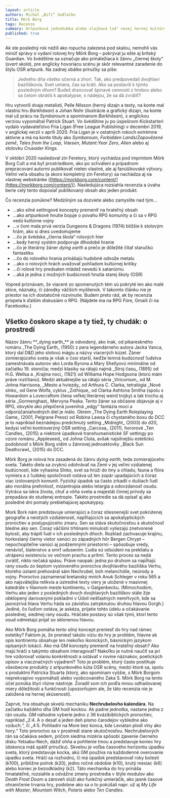 ```yaml
---
layout: article
authors: Michal „Bifi“ Sedlačko
title: Mörk Borg
tags: Recenze
summary: Artpunková jednohubka alebo vlajková lod’ novej hernej kultúry?
published: true
---
```

Ak ste posledný rok nežili ako ropucha zalezená pod skalou, nemohli vás minúť správy o vydaní rolovej hry Mörk Borg – pokrýval ju ešte aj britský Guardian. Vo švédštine sa označuje ako prináležiaca k žánru „čiernej školy“ (_svart skola_), pre anglicky hovoriacu scénu je skôr relevantné zaradenie do štýlu OSR artpunk. Na zadnej obálke príručky sa píše:

> Jedného dňa všetko sčerná a zhorí. Tak, ako predpovedali dvojhlaví
> baziliškovia. Svet umiera, čas sa kráti. Ako sa postavíš k týmto
> posledným dňom? Budeš drancovať špinavé cennosti z hrobov alebo sa čelom obrátiš k apokalypse, s nádejou, že sa dá zvrátiť?

Hru vytvorili dvaja metalisti, Pelle Nilsson (herný dizajn a texty, na konte mal vlastnú hru _Barkhäxan_) a Johan Nohr (ilustrácie a grafický dizajn, na konte mal už prácu na _Symbaroum_ a spomínanom _Barkhäxan_), s anglickou verziou vypomáhal Patrick Stuart. Vo švédštine ju po úspešnom Kickstarteri vydalo vydavateľstvo Fria Ligan (Free League Publishing) v decembri 2019, v anglickej verzii v apríli 2020. Fria Ligan je v ostatných rokoch extrémne aktívne a má na konte tituly ako _Symbaroum_, _Forbidden Lands_/_Zapovězené země_, _Tales from the Loop_, _Vaesen_, _Mutant:Year Zero_, _Alien_ alebo aj stolovku _Crusader Kings_.

V októbri 2020 nasledoval zin Feretory, ktorý vychádza pod imprintom Mörk Borg Cult a má byť prostriedkom, ako po schválení a prípadnom prepracovaní autormi publikovať nielen vlastné, ale aj fanúšikovské výtvory. Veľmi veľa obsahu (a skoro kompletný zin Feretory) sa nachádza aj na vlastnej webstránke ([https://morkborg.com/content/](https://morkborg.com/content/)). Nasledujúca rozsiahla recenzia a úvaha berie celý tento doposiaľ publikovaný obsah ako jeden produkt.

Čo recenzia ponúkne? Medziiným sa dozviete alebo zamyslíte nad tým…
- …ako silné settingové koncepty premeniť na hrateľný obsah
- …ako artpunkové hnutie bojuje o povahu RPG komunity a či sa v RPG vedú kultúrne vojny
- …v čom mala prvá verzia Dungeons & Dragons (1974) bližšie k stolovým hrám, ako si dnes uvedomujeme
- …čo je švédska „čierna škola“ rolových hier
- …kedy herný systém podporuje dlhodobé hranie
- …čo je literárny žáner _dying earth_ a prečo je dôležité čítať staručkú fantastiku
- …čo do rolového hrania prinášajú hudobné odnože metalu
- …ako o rolových hrách uvažovať pohľadom kultúrnej kritiky
- …či rolové hry predsalen mládež nevedú k satanizmu
- …aká je jedna z možných budúcností hnutia starej školy (OSR)

Vopred priznávam, že viaceré zo spomenutých tém sú pokryté len ako malé skice, náznaky, či zárodky väčších myšlienok. V takomto článku nie je priestor na ich dostatočné rozvinutie. Budem preto rád, ak by recenzia prispela k ďalším diskusiám o RPG. (Nájdete ma na RPG Fóre, Gmaili či na Facebooku.)

## Všetko čoskoro skape a ty tiež, ty chudák: o prostredí

<div class="sidebar" markdown="1">
Názov žánru **_dying earth_**  je odvodený, ako inak, od pikareskného románu _The Dying Earth_ (1950) z pera legendárneho autora Jacka Vanca, ktorý dal D&D jeho slotovú mágiu a názvy viacerých kúzel. Žáner zomierajúceho sveta je však o čosi starší, keďže temná budúcnosť ľudstva zamestnávala autorov ako Lorda Byrona a Mary Shellyovú minimálne od začiatku 19. storočia; medzi klasiky sa rátajú najmä _Stroj času_ (1895) od H.G. Wellsa a _Krajina noci_ (1921) od Williama Hope Hodgsona (ktorú mám práve rozčítanú). Medzi aktuálnejšie sa rátajú séria _Viriconium_ od M. Johna Harrisona, _Mesto a hviezdy_ od Arthura C. Clarka, tetralógia _Nové slnko_ od Gene Wolfa, cyklus _Zothique_ od Clarka Ashtona Smitha (spolu s Howardom a Lovecraftom člena veľkej literárnej weird trojky) a tak trochu aj séria _Gormenghast_ Mervyna Peaka. Tento žáner sa občasne objavuje aj v RPG, obvykle ako přepíčená juvenilná „edgy“ fantázia moci a odporúčaniahodných diel je málo. Okrem _The Dying Earth Roleplaying Game_ (2001, Pelgrane Press) od Robina Lawsa či chystaného boxu do DCC je to napríklad beznádejou predchnutý setting _Midnight_ (2003) do d20, kedysi veľmi kontroverzný OSR setting _Carcosa_ (2011), hororové _Ten Candles_ (2015) a niektoré úpadkové transhumanistické SF settingy po vzore románu _Appleseed_ od Johna Cluta, avšak najsilnejšiu estetickú podobnosť s Mörk Borg vidím u žánrovej jednoaktovky _Black Sun Deathcrawl_ (2015) do DCC.
</div>

Mörk Borg je rolová hra zasadená do žánru _dying earth_, teda zomierajúceho sveta. Takéto diela sa zvyknú odohrávať na Zemi v jej veľmi vzdialenej budúcnosti, kde vyhasína Slnko, svet sa hrúži do tmy a chladu, fauna a flóra vymiera a z ľudskej spoločnosti ostáva už len zopár upadajúcich a čoraz viac izolovaných komunít. Fyzický úpadok sa často zrkadlí v dušiach ľudí ako morálna prehnitosť, mizantropia alebo letargia a odovzdanosť osudu. Vytráca sa iskra života, chuť a vôňa sveta a majestát činnej prírody sa prepadáva do studenej entropie. Takéto prostredie sa dá opísať aj ako posledné dni pomaly prebiehajúcej apokalypsy.

Mork Bork nám predstavuje umierajúci a čoraz stiesnenejší svet pokrútenej geografie a neistých vzdialeností, napĺňajúcich sa apokalyptických proroctiev a postupujúceho zmaru. Sen sa stáva skutočnosťou a skutočnosť bledne ako sen. Čoraz väčšími trhlinami minulosti vyliezajú znetvorené bytosti, aby trápili ľudí v ich posledných dňoch. Rozklad zachvacuje krajinu, horkoslaný čierny vietor vanúci zo západných hôr Bergen Chrypt – nepochopiteľne vanúci aj podzemnými priestormi – spôsobuje vredy, nenávisť, šialenstvo a smrť udusením. Ľudia sú odsúdení na prekliatu a utrápenú existenciu vo večnom prachu a prítmí. Tento proces sa nedá zvrátiť, nikto nečaká spásu. Práve naopak: jedna po druhom sa napĺňajú rany osudu zo šeptom vysloveného proroctva dvojhlavého baziliška Verhu, ktorého ústami prehováral sám Nechrubel, boh melanchólie, neúrody a vojny. Proroctvo zaznamenal kretanský mních Anuk Schleger v roku 565 a ako najsvätejšia relikvia a ústredné texty viery je uložené v masívnej katedrále v hlavnom meste kontinentu, v Galgenbecku. (Mimochodom, Verhu ako jeden z posledných dvoch dvojhlavých baziliškov stále žije obklopený darovanými pokladmi v Údolí nešťastných nemŕtvych, kde sa jasnozrivá hlava Verhu háda so závisťou zatrpknutou druhou hlavou Gorgh.) Jediné, čo ľuďom ostáva, je askéza, prijatie tohto údelu a očakávanie poslednej, siedmej rany osudu. Hráčske postavy sú však tými, ktorí tento osud odmietajú prijať so sklonenou hlavou.

Ako Mörk Borg pomáha tento silný koncept preniesť do hry nad rámec estetiky? Faktom je, že preniesť takúto víziu do hry je problém, hlavne ak opis kontinentu obsahuje len niekoľko ikonických, básnickým jazykom opísaných lokácií. Ako má GM koncepty premeniť na hrateľný obsah? Ako majú hráči s takýmto obsahom interagovať? Nakoľko je nutné naučiť sa pri hre vzdorovať volaniu konkrétnosti a ostávať v rovine náznakov, poetických opisov a viacznačných vyjadrení? Toto je problém, ktorý často postihuje všeobecne produkty z artpunkového kúta OSR scény, medzi ktoré sa, spolu s produktmi Patricka Stuarta (ktorý, ako spomínam vyššie, s Mörk Borgom neprekvapivo vypomáhal) alebo vyobcovaného Zaka S. Mörk Borg na tento účel ponúka štyri rôzne nástroje. Zoradil som ich podľa mnou odhadovanej miery dôležitosti a funkčnosti (upozorňujem ale, že táto recenzia nie je založená na hernej skúsenosti).

Zaprvé, hra obsahuje skvelú mechaniku **Nechrubelovho kalendára**. Na začiatku každého dňa GM hodí kockou. Ak padne jednotka, nastane jedna z rán osudu. GM náhodne vyberie jedno z 36 kvázibiblických proroctiev, napríklad „2:4. A o desať a jeden deň písmo čarodejov vybledne ako vzduch.“, či „4:5. Pohliadni na More bez konca, kde Leviatan plodí vlny ako hory.“ Toto proroctvo sa v prostredí stane skutočnosťou. Nechrubelových rán sa očakáva sedem, pričom siedma mizéria spôsobí zjavenie čierneho disku Yetsabu-Nech, dážď ohňa a pohltenie tmou a predstavuje koniec hry (dokonca máš spáliť príručku). Skvelou je voľba časového horizontu úpadku sveta, ktorý predstavuje kocka, akú GM používa na každodenné overovanie úpadku sveta. Hráči sa rozhodnú, či má úpadok predstavovať roky bolesti (k100), približne polrok (k20), jedno ročné obdobie (k10), krutý mesiac (k6) alebo koniec je bezodkladný (k2). Táto mechanika do hry prináša hmatateľné, rozsiahle a odvážne zmeny prostredia v štýle modulov ako _Death Frost Doom_ a zároveň slúži ako funkčný umieráčik, ako jasné časové ohraničenie trvania hry, podobne ako sa o to pokúšali napr. už aj _My Life with Master_, _Mountain Witch_, _Polaris_ alebo _Ten Candles_.